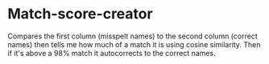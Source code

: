 # Match-score-creator
Compares the first column (misspelt names) to the second column (correct names) then tells me how much of a match it is using cosine similarity. Then if it's above a 98% match it autocorrects to the correct names.
